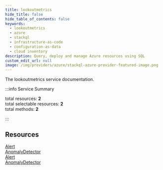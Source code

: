 ```yaml
---
title: lookoutmetrics
hide_title: false
hide_table_of_contents: false
keywords:
  - lookoutmetrics
  - azure
  - stackql
  - infrastructure-as-code
  - configuration-as-data
  - cloud inventory
description: Query, deploy and manage Azure resources using SQL
custom_edit_url: null
image: /img/providers/azure/stackql-azure-provider-featured-image.png
---
```


The lookoutmetrics service documentation.

:::info Service Summary

<div class="row">
<div class="providerDocColumn">
<span>total resources:&nbsp;<b>2</b></span><br />
<span>total selectable resources:&nbsp;<b>2</b></span><br />
<span>total methods:&nbsp;<b>2</b></span><br />
</div>
</div>

:::

## Resources
<div class="row">
<div class="providerDocColumn">
<a href="/providers/azure/lookoutmetrics/Alert/">Alert</a><br />
<a href="/providers/azure/lookoutmetrics/AnomalyDetector/">AnomalyDetector</a>
</div>
<div class="providerDocColumn">
<a href="/providers/azure/lookoutmetrics/Alert/">Alert</a><br />
<a href="/providers/azure/lookoutmetrics/AnomalyDetector/">AnomalyDetector</a>
</div>
</div>